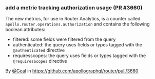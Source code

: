 ### add a metric tracking authorization usage ([PR #3660](https://github.com/apollographql/router/pull/3660))

The new metrics, for use in Router Analytics, is a counter called `apollo.router.operations.authorization`
and contains the following boolean attributes:
- filtered: some fields were filtered from the query
- authenticated: the query uses fields or types tagged with the `@authenticated` directive
- requiresscopes: the query uses fields or types tagged with the `@requiresScopes` directive

By [@Geal](https://github.com/Geal) in https://github.com/apollographql/router/pull/3660